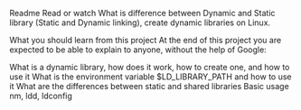 Readme
Read or watch What is difference between Dynamic and Static library (Static and Dynamic linking), create dynamic libraries on Linux.

What you should learn from this project
At the end of this project you are expected to be able to explain to anyone, without the help of Google:

What is a dynamic library, how does it work, how to create one, and how to use it
What is the environment variable $LD_LIBRARY_PATH and how to use it
What are the differences between static and shared libraries
Basic usage nm, ldd, ldconfig